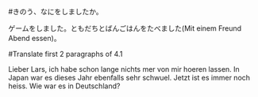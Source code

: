 #きのう、なにをしましたか。

ゲームをしました。ともだちとばんごはんをたべました(Mit einem Freund Abend essen)。

#Translate first 2 paragraphs of 4.1

Lieber Lars, ich habe schon lange nichts mer von mir hoeren lassen. In Japan war es dieses Jahr ebenfalls sehr schwuel. Jetzt ist es immer noch heiss. Wie war es in Deutschland?


